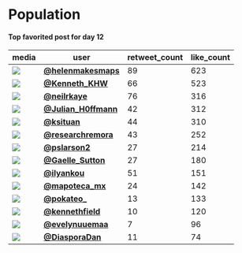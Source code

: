 # Population

#### Top favorited post for day 12
| media                                                | user                                                                                   |   retweet_count |   like_count |
|------------------------------------------------------|----------------------------------------------------------------------------------------|-----------------|--------------|
| ![](https://pbs.twimg.com/media/FEAu3o4XEAUaRhs.jpg) | **[@helenmakesmaps](https://twitter.com/helenmakesmaps/status/1459218139619774470)**   |              89 |          623 |
| ![](https://pbs.twimg.com/media/FD_-C7DVUAQrMah.jpg) | **[@Kenneth_KHW](https://twitter.com/Kenneth_KHW/status/1459164140748955659)**         |              66 |          523 |
| ![](https://pbs.twimg.com/media/FD-YdunX0AUFLhy.jpg) | **[@neilrkaye](https://twitter.com/neilrkaye/status/1459052944691802113)**             |              76 |          316 |
| ![](https://pbs.twimg.com/media/FD_0fNBXEAocAeC.jpg) | **[@Julian_H0ffmann](https://twitter.com/Julian_H0ffmann/status/1459154498111381519)** |              42 |          312 |
| ![](https://pbs.twimg.com/media/FDkJmhvX0AQpwif.jpg) | **[@ksituan](https://twitter.com/ksituan/status/1459184459907960835)**                 |              44 |          310 |
| ![](https://pbs.twimg.com/media/FEBNM4wXIAosbHi.jpg) | **[@researchremora](https://twitter.com/researchremora/status/1459251264710230025)**   |              43 |          252 |
| ![](https://pbs.twimg.com/media/FEAi4WvVQAMG15_.png) | **[@pslarson2](https://twitter.com/pslarson2/status/1459204648242331648)**             |              27 |          214 |
| ![](https://pbs.twimg.com/media/FDxT1COXIAMf8SE.jpg) | **[@Gaelle_Sutton](https://twitter.com/Gaelle_Sutton/status/1459060392378789888)**     |              27 |          180 |
| ![](https://pbs.twimg.com/media/FD-0cbWWUAE0UyY.jpg) | **[@ilyankou](https://twitter.com/ilyankou/status/1459083340255010834)**               |              51 |          151 |
| ![](https://pbs.twimg.com/media/FEBVO1iWUAkORFP.jpg) | **[@mapoteca_mx](https://twitter.com/mapoteca_mx/status/1459260962498912263)**         |              24 |          142 |
| ![](https://pbs.twimg.com/media/FEAuGkVXwAEJgK4.jpg) | **[@pokateo_](https://twitter.com/pokateo_/status/1459217060005924872)**               |              13 |          133 |
| ![](https://pbs.twimg.com/media/FEAGe6FXEAIDrMt.jpg) | **[@kennethfield](https://twitter.com/kennethfield/status/1459173409900797952)**       |              10 |          120 |
| ![](https://pbs.twimg.com/media/FD-4-tsXsAMgh7T.jpg) | **[@evelynuuemaa](https://twitter.com/evelynuuemaa/status/1459088508530966536)**       |               7 |           96 |
| ![](https://pbs.twimg.com/media/FD_ZCN3WQAglSk8.jpg) | **[@DiasporaDan](https://twitter.com/DiasporaDan/status/1459123439701217284)**         |              11 |           74 |
 
